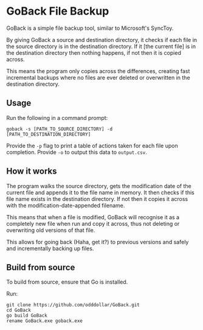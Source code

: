 # GoBack File Backup

GoBack is a simple file backup tool, similar to Microsoft's SyncToy. 

By giving GoBack a source and destination directory, it checks if each file in the source directory is in the destination directory. If it [the current file] is in the destination directory then nothing happens, if not then it is copied across. 

This means the program only copies across the differences, creating fast incremental backups where no files are ever deleted or overwritten in the destination directory.

## Usage

Run the following in a command prompt:

```
goback -s [PATH_TO_SOURCE_DIRECTORY] -d [PATH_TO_DESTINATION_DIRECTORY]
```

Provide the ```-p``` flag to print a table of actions taken for each file upon completion.
Provide ```-o``` to output this data to ```output.csv```.

## How it works

The program walks the source directory, gets the modification date of the current file and appends it to the file name in memory. It then checks if this file name exists in the destination directory. If not then it copies it across with the modification-date-appended filename. 

This means that when a file is modified, GoBack will recognise it as a completely new file when run and copy it across, thus not deleting or overwriting old versions of that file. 

This allows for going back (Haha, get it?) to previous versions and safely and incrementally backing up files.

## Build from source

To build from source, ensure that Go is installed.

Run: 

```
git clone https://github.com/odddollar/GoBack.git
cd GoBack
go build GoBack
rename GoBack.exe goback.exe
```
